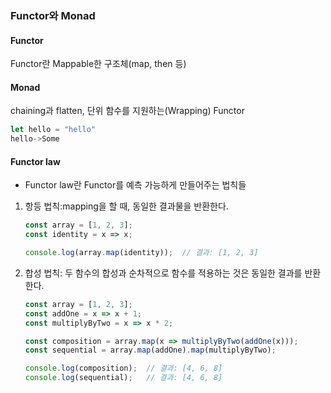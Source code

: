 ### Functor와 Monad

#### Functor

Functor란 Mappable한 구조체(map, then 등)

#### Monad

chaining과 flatten, 단위 함수를 지원하는(Wrapping) Functor

```js
let hello = "hello"
hello->Some
```



#### Functor law

* Functor law란 Functor를 예측 가능하게 만들어주는 법칙들

1. 항등 법칙:mapping을 할 때, 동일한 결과물을 반환한다.

   ```js
   const array = [1, 2, 3];
   const identity = x => x;
   
   console.log(array.map(identity));  // 결과: [1, 2, 3]
   ```

2. 합성 법칙:  두 함수의 합성과 순차적으로 함수를 적용하는 것은 동일한 결과를 반환한다.

   ```js
   const array = [1, 2, 3];
   const addOne = x => x + 1;
   const multiplyByTwo = x => x * 2;
   
   const composition = array.map(x => multiplyByTwo(addOne(x)));
   const sequential = array.map(addOne).map(multiplyByTwo);
   
   console.log(composition);  // 결과: [4, 6, 8]
   console.log(sequential);   // 결과: [4, 6, 8]
   ```
